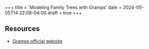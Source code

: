 +++
title = 'Modeling Family Trees with Gramps'
date = 2024-05-05T14:22:08-04:00
draft = true
+++

## Resources
- [Gramps official website](https://gramps-project.org)